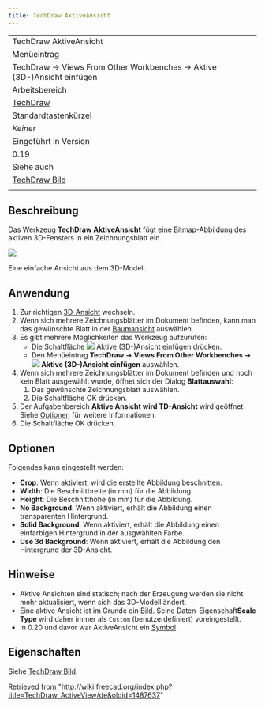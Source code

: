 ```yaml
---
title: TechDraw AktiveAnsicht
---
```


|                                                                        |
| ---------------------------------------------------------------------- |
| TechDraw AktiveAnsicht                                                 |
| Menüeintrag                                                            |
| TechDraw → Views From Other Workbenches → Aktive (3D-)Ansicht einfügen |
| Arbeitsbereich                                                         |
| [TechDraw](/TechDraw_Workbench/de "TechDraw Workbench/de")             |
| Standardtastenkürzel                                                   |
| _Keiner_                                                               |
| Eingeführt in Version                                                  |
| 0.19                                                                   |
| Siehe auch                                                             |
| [TechDraw Bild](/TechDraw_Image/de "TechDraw Image/de")                |
|                                                                        |

## Beschreibung

Das Werkzeug **TechDraw AktiveAnsicht** fügt eine Bitmap-Abbildung des aktiven 3D-Fensters in ein Zeichnungsblatt ein.

![](/images/TechDraw_ActiveView_example.png)

Eine einfache Ansicht aus dem 3D-Modell.

## Anwendung

1. Zur richtigen [3D-Ansicht](/3D_view/de "3D view/de") wechseln.
2. Wenn sich mehrere Zeichnungsblätter im Dokument befinden, kann man das gewünschte Blatt in der [Baumansicht](/Tree_view/de "Tree view/de") auswählen.
3. Es gibt mehrere Möglichkeiten das Werkzeug aufzurufen:
   - Die Schaltfläche ![](/images/TechDraw_ActiveView.svg) Aktive (3D-)Ansicht einfügen drücken.
   - Den Menüeintrag **TechDraw → Views From Other Workbenches → ![](/images/TechDraw_ActiveView.svg) Aktive (3D-)Ansicht einfügen** auswählen.
4. Wenn sich mehrere Zeichnungsblätter im Dokument befinden und noch kein Blatt ausgewählt wurde, öffnet sich der Dialog **Blattauswahl**:
   1. Das gewünschte Zeichnungsblatt auswählen.
   2. Die Schaltfläche OK drücken.
5. Der Aufgabenbereich **Aktive Ansicht wird TD-Ansicht** wird geöffnet. Siehe [Optionen](#Optionen) für weitere Informationen.
6. Die Schaltfläche OK drücken.

## Optionen

Folgendes kann eingestellt werden:

- **Crop**: Wenn aktiviert, wird die erstellte Abbildung beschnitten.
- **Width**: Die Beschnittbreite (in mm) für die Abbildung.
- **Height**: Die Beschnitthöhe (in mm) für die Abbildung.
- **No Background**: Wenn aktiviert, erhält die Abbildung einen transparenten Hintergrund.
- **Solid Background**: Wenn aktiviert, erhält die Abbildung einen einfarbigen Hintergrund in der ausgwählten Farbe.
- **Use 3d Background**: Wenn aktiviert, erhält die Abbildung den Hintergrund der 3D-Ansicht.

## Hinweise

- Aktive Ansichten sind statisch; nach der Erzeugung werden sie nicht mehr aktualisiert, wenn sich das 3D-Modell ändert.
- Eine aktive Ansicht ist im Grunde ein [Bild](/TechDraw_Image/de "TechDraw Image/de"). Seine Daten-Eigenschaft**Scale Type** wird daher immer als `Custom` (benutzerdefiniert) voreingestellt.
- In 0.20 und davor war AktiveAnsicht ein [Symbol](/TechDraw_Symbol/de "TechDraw Symbol/de").

## Eigenschaften

Siehe [TechDraw Bild](/TechDraw_Image/de#Eigenschaften "TechDraw Image/de").

Retrieved from "<http://wiki.freecad.org/index.php?title=TechDraw_ActiveView/de&oldid=1487637>"
